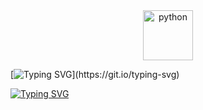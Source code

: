 <div align="center">
  <img src="https://github.com/Parv-cell/alx-higher_level_programming/assets/122843056/9bb5dff8-194f-487a-b943-eea07522d5e2" alt="python" width="80"/>
</div>

[![Typing SVG](https://readme-typing-svg.herokuapp.com?font=Fira+Code&weight=900&size=29&pause=1000&width=435&lines=EXCEPTIONS\(:)](https://git.io/typing-svg)

[![Typing SVG](https://readme-typing-svg.herokuapp.com?font=Fira+Code&weight=800&size=25&pause=1000&color=F70000&width=435&lines=Author%3A+Youssef+Bakier)](https://git.io/typing-svg)
